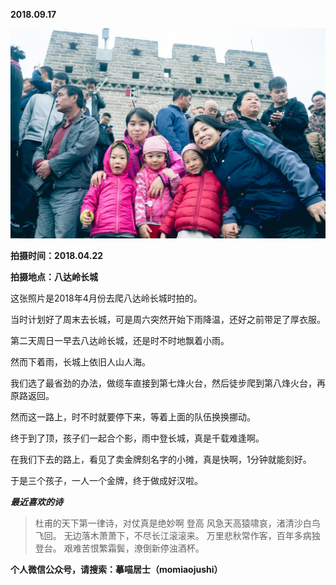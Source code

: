 
          
            
**2018.09.17**



![](img/51001-f7812710829e6491.jpg)




**拍摄时间：2018.04.22**

**拍摄地点：八达岭长城**

这张照片是2018年4月份去爬八达岭长城时拍的。

当时计划好了周末去长城，可是周六突然开始下雨降温，还好之前带足了厚衣服。

第二天周日一早去八达岭长城，还是时不时地飘着小雨。

然而下着雨，长城上依旧人山人海。

我们选了最省劲的办法，做缆车直接到第七烽火台，然后徒步爬到第八烽火台，再原路返回。

然而这一路上，时不时就要停下来，等着上面的队伍换换挪动。

终于到了顶，孩子们一起合个影，雨中登长城，真是千载难逢啊。

在我们下去的路上，看见了卖金牌刻名字的小摊，真是快啊，1分钟就能刻好。

于是三个孩子，一人一个金牌，终于做成好汉啦。


***最近喜欢的诗***
>杜甫的天下第一律诗，对仗真是绝妙啊
登高
风急天高猿啸哀，渚清沙白鸟飞回。
无边落木萧萧下，不尽长江滚滚来。
万里悲秋常作客，百年多病独登台。
艰难苦恨繁霜鬓，潦倒新停浊酒杯。




**个人微信公众号，请搜索：摹喵居士（momiaojushi）**

          
        